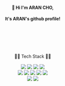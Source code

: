 <div align="center">

#### 👋 Hi I'm ARAN CHO, 
#### It's ARAN's github profile!
  <br/>
  <br/>
  <br/>
  <br/>
  <br/>
  👩‍💻 Tech Stack 👩‍💻
   <br/>
   <br/>
  <img src="https://img.shields.io/badge/Python-007396?style=flat-square&logo=Python&logoColor=white"/></a>
   <img src="https://img.shields.io/badge/Javascript-ffb13b?style=flat-square&logo=Javascript&logoColor=white"/></a>
   <img src="https://img.shields.io/badge/HTML5-E34F26?style=flat-square&logo=html5&logoColor=white"/></a>
   <img src="https://img.shields.io/badge/CSS3-1572B6?style=flat-square&logo=css3&logoColor=white"/></a>
   <br/>
   <img src="https://img.shields.io/badge/Django-092E20?style=flat-square&logo=Django&logoColor=white"/></a>
   <img src="https://img.shields.io/badge/Vue.js-4FC08D?style=flat-square&logo=Vue.js&logoColor=white"/></a>
   <img src="https://img.shields.io/badge/jquery-0769AD?style=flat-square&logo=jquery&logoColor=white"/></a>
   <img src="https://img.shields.io/badge/SQLite-003B57?style=flat-square&logo=SQLite&logoColor=white"/></a>
   <img src="https://img.shields.io/badge/MySQL-4479A1?style=flat-square&logo=MySQL&logoColor=white"/></a>
   <br/>
   <img src="https://img.shields.io/badge/Jira-0052CC?style=flat-square&logo=Jira&logoColor=white"/></a>
   <img src="https://img.shields.io/badge/sourcetree-0052CC?style=flat-square&logo=sourcetree&logoColor=white"/></a>
   <br/>
   <br/>
   
<!-- ![aran-cho's github stats](https://github-readme-stats.vercel.app/api?username=aran-cho&show_icons=true) -->
</div>
